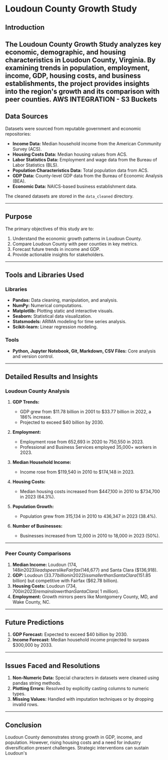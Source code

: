# Loudoun County Growth Study

## Introduction
The Loudoun County Growth Study analyzes key economic, demographic, and housing characteristics in Loudoun County, Virginia. By examining trends in population, employment, income, GDP, housing costs, and business establishments, the project provides insights into the region's growth and its comparison with peer counties.
AWS INTEGRATION - S3 Buckets 
---

## Data Sources
Datasets were sourced from reputable government and economic repositories:
- **Income Data:** Median household income from the American Community Survey (ACS).
- **Housing Costs Data:** Median housing values from ACS.
- **Labor Statistics Data:** Employment and wage data from the Bureau of Labor Statistics (BLS).
- **Population Characteristics Data:** Total population data from ACS.
- **GDP Data:** County-level GDP data from the Bureau of Economic Analysis (BEA).
- **Economic Data:** NAICS-based business establishment data.

The cleaned datasets are stored in the `data_cleaned` directory.

---

## Purpose
The primary objectives of this study are to:
1. Understand the economic growth patterns in Loudoun County.
2. Compare Loudoun County with peer counties in key metrics.
3. Forecast future trends in income and GDP.
4. Provide actionable insights for stakeholders.

---

## Tools and Libraries Used
### Libraries
- **Pandas:** Data cleaning, manipulation, and analysis.
- **NumPy:** Numerical computations.
- **Matplotlib:** Plotting static and interactive visuals.
- **Seaborn:** Statistical data visualization.
- **Statsmodels:** ARIMA modeling for time series analysis.
- **Scikit-learn:** Linear regression modeling.

### Tools
- **Python, Jupyter Notebook, Git, Markdown, CSV Files:** Core analysis and version control.

---

## Detailed Results and Insights
### **Loudoun County Analysis**
1. **GDP Trends:**
   - GDP grew from $11.78 billion in 2001 to $33.77 billion in 2022, a 186% increase.
   - Projected to exceed $40 billion by 2030.

2. **Employment:**
   - Employment rose from 652,693 in 2020 to 750,550 in 2023.
   - Professional and Business Services employed 35,000+ workers in 2023.

3. **Median Household Income:**
   - Income rose from $119,540 in 2010 to $174,148 in 2023.

4. **Housing Costs:**
   - Median housing costs increased from $447,100 in 2010 to $734,700 in 2023 (64.3%).

5. **Population Growth:**
   - Population grew from 315,134 in 2010 to 436,347 in 2023 (38.4%).

6. **Number of Businesses:**
   - Businesses increased from 12,000 in 2010 to 18,000 in 2023 (50%).

---

### **Peer County Comparisons**
1. **Median Income:** Loudoun ($174,148 in 2023) leads peers like Fairfax ($146,677) and Santa Clara ($136,918).
2. **GDP:** Loudoun ($33.77 billion in 2022) is smaller than Santa Clara ($151.85 billion) but competitive with Fairfax ($62.78 billion).
3. **Housing Costs:** Loudoun ($734,700 in 2023) remains lower than Santa Clara (~$1 million).
4. **Employment:** Growth mirrors peers like Montgomery County, MD, and Wake County, NC.

---

## Future Predictions
1. **GDP Forecast:** Expected to exceed $40 billion by 2030.
2. **Income Forecast:** Median household income projected to surpass $300,000 by 2033.

---

## Issues Faced and Resolutions
1. **Non-Numeric Data:** Special characters in datasets were cleaned using pandas string methods.
2. **Plotting Errors:** Resolved by explicitly casting columns to numeric types.
3. **Missing Values:** Handled with imputation techniques or by dropping invalid rows.

---

## Conclusion
Loudoun County demonstrates strong growth in GDP, income, and population. However, rising housing costs and a need for industry diversification present challenges. Strategic interventions can sustain Loudoun's 